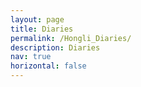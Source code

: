 ```yaml
---
layout: page
title: Diaries
permalink: /Hongli_Diaries/
description: Diaries
nav: true
horizontal: false
---
```

